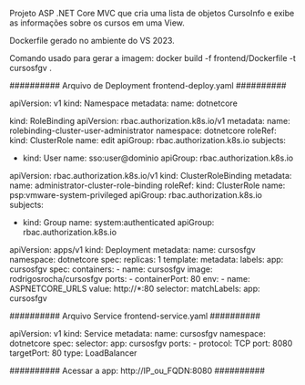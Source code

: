 Projeto ASP .NET Core MVC que cria uma lista de objetos CursoInfo e exibe as informações sobre os cursos em uma View.

Dockerfile gerado no ambiente do VS 2023.

Comando usado para gerar a imagem: docker build -f frontend/Dockerfile -t cursosfgv .

########## Arquivo de Deployment frontend-deploy.yaml ##########

apiVersion: v1
kind: Namespace
metadata:
  name: dotnetcore

kind: RoleBinding
apiVersion: rbac.authorization.k8s.io/v1
metadata:
  name: rolebinding-cluster-user-administrator
  namespace: dotnetcore
roleRef:
  kind: ClusterRole
  name: edit
  apiGroup: rbac.authorization.k8s.io
subjects:
- kind: User
  name: sso:user@dominio
  apiGroup: rbac.authorization.k8s.io

apiVersion: rbac.authorization.k8s.io/v1
kind: ClusterRoleBinding
metadata:
  name: administrator-cluster-role-binding
roleRef:
  kind: ClusterRole
  name: psp:vmware-system-privileged
  apiGroup: rbac.authorization.k8s.io
subjects:
- kind: Group
  name: system:authenticated
  apiGroup: rbac.authorization.k8s.io

apiVersion: apps/v1
kind: Deployment
metadata:
  name: cursosfgv
  namespace: dotnetcore
spec:
  replicas: 1
  template:
    metadata:
      labels:
        app: cursosfgv
    spec:
      containers:
      - name: cursosfgv
        image: rodrigosrocha/cursosfgv
        ports:
        - containerPort: 80
        env:
        - name: ASPNETCORE_URLS
          value: http://*:80
  selector:
    matchLabels:
        app: cursosfgv


########## Arquivo Service frontend-service.yaml ##########

apiVersion: v1
kind: Service
metadata:
  name: cursosfgv
  namespace: dotnetcore
spec:
  selector:
    app: cursosfgv
  ports:
    - protocol: TCP
      port: 8080
      targetPort: 80
  type: LoadBalancer

########## Acessar a app: http://IP_ou_FQDN:8080 ##########